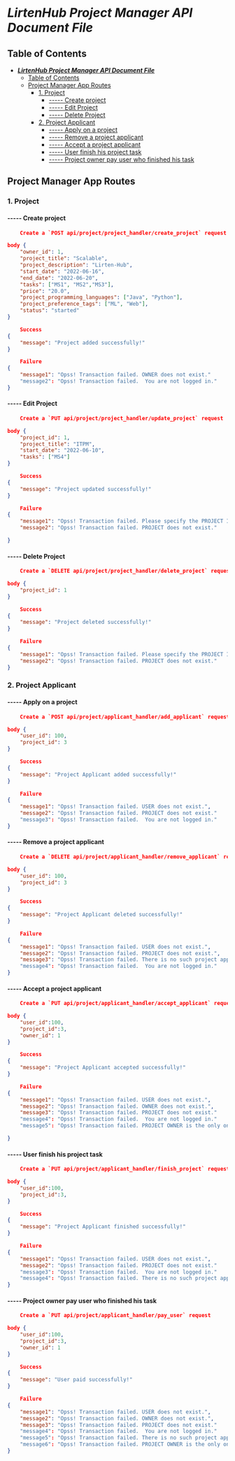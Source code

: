 # **_LirtenHub Project Manager API Document File_**

</hr>

## Table of Contents

- [**_LirtenHub Project Manager API Document File_**](#lirtenhub-project-manager-api-document-file)
  - [Table of Contents](#table-of-contents)
  - [Project Manager App Routes](#project-manager-app-routes)
    - [1. Project](#1-project)
      - [----- Create project](#------create-project)
      - [----- Edit Project](#------edit-project)
      - [----- Delete Project](#------delete-project)
    - [2. Project Applicant](#2-project-applicant)
      - [----- Apply on a project](#------apply-on-a-project)
      - [----- Remove a project applicant](#------remove-a-project-applicant)
      - [----- Accept a project applicant](#------accept-a-project-applicant)
      - [----- User finish his project task](#------user-finish-his-project-task)
      - [----- Project owner pay user who finished his task](#------project-owner-pay-user-who-finished-his-task)

</hr>

## Project Manager App Routes

### 1. Project

#### ----- Create project

```json
    Create a `POST api/project/project_handler/create_project` request

body {
    "owner_id": 1,
    "project_title": "Scalable",
    "project_description": "Lirten-Hub",
    "start_date": "2022-06-16",
    "end_date": "2022-06-20",
    "tasks": ["MS1", "MS2","MS3"],
    "price": "20.0",
    "project_programming_languages": ["Java", "Python"],
    "project_preference_tags": ["ML", "Web"],
    "status": "started"
}

    Success
{ 
    "message": "Project added successfully!"
}

    Failure
{ 
    "message1": "Opss! Transaction failed. OWNER does not exist."
	"message2": "Opss! Transaction failed.  You are not logged in."
}
```

#### ----- Edit Project

```json
    Create a `PUT api/project/project_handler/update_project` request

body {
    "project_id": 1,
    "project_title": "ITPM",
    "start_date": "2022-06-10",
    "tasks": ["MS4"]
}

    Success
{ 
    "message": "Project updated successfully!"
}

    Failure
{ 
    "message1": "Opss! Transaction failed. Please specify the PROJECT ID.",
    "message2": "Opss! Transaction failed. PROJECT does not exist."

}
```

#### ----- Delete Project

```json
    Create a `DELETE api/project/project_handler/delete_project` request

body {
    "project_id": 1
}

    Success
{ 
    "message": "Project deleted successfully!"
}

    Failure
{ 
    "message1": "Opss! Transaction failed. Please specify the PROJECT ID.",
    "message2": "Opss! Transaction failed. PROJECT does not exist."
}
```

### 2. Project Applicant

#### ----- Apply on a project

```json
    Create a `POST api/project/applicant_handler/add_applicant` request

body {
    "user_id": 100,
    "project_id": 3
}

    Success
{ 
    "message": "Project Applicant added successfully!"
}

    Failure
{ 
    "message1": "Opss! Transaction failed. USER does not exist.",
    "message2": "Opss! Transaction failed. PROJECT does not exist."
	"message3": "Opss! Transaction failed.  You are not logged in."
}
```

#### ----- Remove a project applicant

```json
    Create a `DELETE api/project/applicant_handler/remove_applicant` request

body {
    "user_id": 100,
    "project_id": 3
}

    Success
{ 
    "message": "Project Applicant deleted successfully!"
}

    Failure
{ 
    "message1": "Opss! Transaction failed. USER does not exist.",
    "message2": "Opss! Transaction failed. PROJECT does not exist.",
    "message3": "Opss! Transaction failed. There is no such project applicant."
    "message4": "Opss! Transaction failed.  You are not logged in."	
}
```

#### ----- Accept a project applicant

```json
    Create a `PUT api/project/applicant_handler/accept_applicant` request

body {
    "user_id":100,
    "project_id":3,
    "owner_id": 1
}

    Success
{ 
    "message": "Project Applicant accepted successfully!"
}

    Failure
{ 
    "message1": "Opss! Transaction failed. USER does not exist.",
	"message2": "Opss! Transaction failed. OWNER does not exist.",
    "message3": "Opss! Transaction failed. PROJECT does not exist."
	"message4": "Opss! Transaction failed.  You are not logged in."	
	"message5": "Opss! Transaction failed. PROJECT OWNER is the only one allowed to do this transaction."

}
```

#### ----- User finish his project task

```json
    Create a `PUT api/project/applicant_handler/finish_project` request

body {
    "user_id":100,
    "project_id":3,
}

    Success
{ 
    "message": "Project Applicant finished successfully!"
}

    Failure
{ 
    "message1": "Opss! Transaction failed. USER does not exist.",
    "message2": "Opss! Transaction failed. PROJECT does not exist."
	"message3": "Opss! Transaction failed.  You are not logged in."	
	"message4": "Opss! Transaction failed. There is no such project applicant."
}
```

#### ----- Project owner pay user who finished his task

```json
    Create a `PUT api/project/applicant_handler/pay_user` request

body {
    "user_id":100,
    "project_id":3,
	"owner_id": 1
}

    Success
{ 
    "message": "User paid successfully!"
}

    Failure
{ 
    "message1": "Opss! Transaction failed. USER does not exist.",
	"message2": "Opss! Transaction failed. OWNER does not exist.",
    "message3": "Opss! Transaction failed. PROJECT does not exist."
	"message4": "Opss! Transaction failed.  You are not logged in."	
	"message5": "Opss! Transaction failed. There is no such project applicant."
	"message6": "Opss! Transaction failed. PROJECT OWNER is the only one allowed to do this transaction."
}
```
